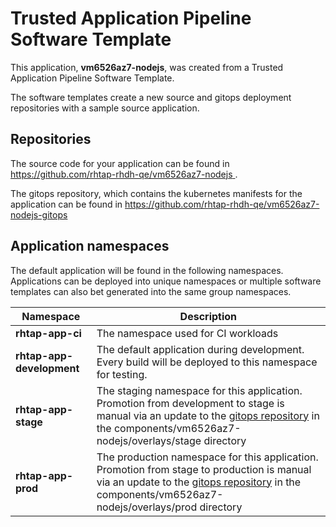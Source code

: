 # Trusted Application Pipeline Software Template

This application, **vm6526az7-nodejs**, was created from a Trusted Application Pipeline Software Template.

The software templates create a new source and gitops deployment repositories with a sample source application. 

## Repositories

The source code for your application can be found in [https://github.com/rhtap-rhdh-qe/vm6526az7-nodejs ](https://github.com/rhtap-rhdh-qe/vm6526az7-nodejs ).
 
The gitops repository, which contains the kubernetes manifests for the application can be found in 
[https://github.com/rhtap-rhdh-qe/vm6526az7-nodejs-gitops ](https://github.com/rhtap-rhdh-qe/vm6526az7-nodejs-gitops ) 

## Application namespaces 

The default application will be found in the following namespaces. Applications can be deployed into unique namespaces or multiple software templates can also bet generated into the same group namespaces.  

|  Namespace   |  Description   |  
| -------- | -------- |
| **rhtap-app-ci** | The namespace used for CI workloads |
| **rhtap-app-development** | The default application during development. Every build will be deployed to this namespace for testing. |
| **rhtap-app-stage** | The staging namespace for this application. Promotion from development to stage is manual via an update to the [gitops repository](https://github.com/rhtap-rhdh-qe/vm6526az7-nodejs-gitops ) in the components/vm6526az7-nodejs/overlays/stage directory |
| **rhtap-app-prod** | The production namespace for this application. Promotion from stage to production is manual via an update to the [gitops repository](https://github.com/rhtap-rhdh-qe/vm6526az7-nodejs-gitops ) in the components/vm6526az7-nodejs/overlays/prod directory |